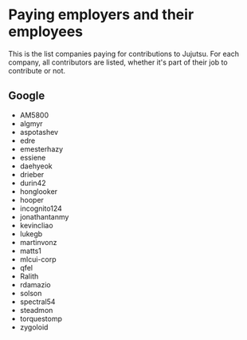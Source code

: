 # Paying employers and their employees

This is the list companies paying for contributions to Jujutsu. For each
company, all contributors are listed, whether it's part of their job to
contribute or not.

## Google

* AM5800
* algmyr
* aspotashev
* edre
* emesterhazy
* essiene
* daehyeok
* drieber
* durin42
* honglooker
* hooper
* incognito124
* jonathantanmy
* kevincliao
* lukegb
* martinvonz
* matts1
* mlcui-corp
* qfel
* Ralith
* rdamazio
* solson
* spectral54
* steadmon
* torquestomp
* zygoloid
